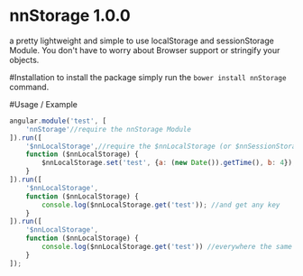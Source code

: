 # nnStorage 1.0.0
a pretty lightweight and simple to use localStorage and sessionStorage Module.
You don't have to worry about Browser support or stringify your objects.


#Installation
to install the package simply run the `bower install nnStorage` command.

#Usage / Example

```javascript
angular.module('test', [
    'nnStorage'//require the nnStorage Module
]).run([
    '$nnLocalStorage',//require the $nnLocalStorage (or $nnSessionStorage) Service
    function ($nnLocalStorage) {
        $nnLocalStorage.set('test', {a: (new Date()).getTime(), b: 4}); //Set any value
    }
]).run([
    '$nnLocalStorage',
    function ($nnLocalStorage) {
        console.log($nnLocalStorage.get('test')); //and get any key
    }
]).run([
    '$nnLocalStorage',
    function ($nnLocalStorage) {
        console.log($nnLocalStorage.get('test')) //everywhere the same object with the same values
    }
]);
```